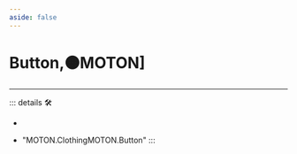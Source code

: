 ```yaml
---
aside: false
---
```

# Button,🟠<motor>MOTON</motor>]</py>

---

<!-- =================================================== -->
<!-- =================================================== -->
<!-- =================================================== -->
<!-- =================================================== -->
<!-- =================================================== -->
::: details 🛠

-

- "MOTON.ClothingMOTON.Button"
:::
